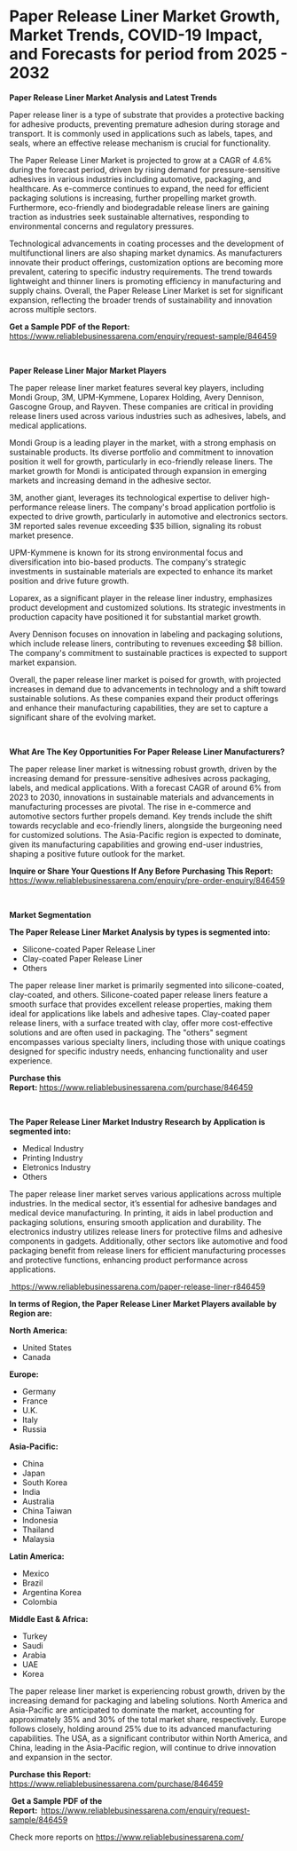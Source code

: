 <p><h1>Paper Release Liner Market Growth, Market Trends, COVID-19 Impact, and Forecasts for period from 2025 - 2032</h1></p><p><strong>Paper Release Liner Market Analysis and Latest Trends</strong></p>
<p><p>Paper release liner is a type of substrate that provides a protective backing for adhesive products, preventing premature adhesion during storage and transport. It is commonly used in applications such as labels, tapes, and seals, where an effective release mechanism is crucial for functionality.</p><p>The Paper Release Liner Market is projected to grow at a CAGR of 4.6% during the forecast period, driven by rising demand for pressure-sensitive adhesives in various industries including automotive, packaging, and healthcare. As e-commerce continues to expand, the need for efficient packaging solutions is increasing, further propelling market growth. Furthermore, eco-friendly and biodegradable release liners are gaining traction as industries seek sustainable alternatives, responding to environmental concerns and regulatory pressures.</p><p>Technological advancements in coating processes and the development of multifunctional liners are also shaping market dynamics. As manufacturers innovate their product offerings, customization options are becoming more prevalent, catering to specific industry requirements. The trend towards lightweight and thinner liners is promoting efficiency in manufacturing and supply chains. Overall, the Paper Release Liner Market is set for significant expansion, reflecting the broader trends of sustainability and innovation across multiple sectors.</p></p>
<p><strong>Get a Sample PDF of the Report:&nbsp;</strong> <a href="https://www.reliablebusinessarena.com/enquiry/request-sample/846459?utm_campaign=2097&utm_medium=2&utm_source=Github&utm_content=ia&utm_term=30012025&utm_id=paper-release-liner">https://www.reliablebusinessarena.com/enquiry/request-sample/846459</a></p>
<p>&nbsp;</p>
<p><strong>Paper Release Liner Major Market Players</strong></p>
<p><p>The paper release liner market features several key players, including Mondi Group, 3M, UPM-Kymmene, Loparex Holding, Avery Dennison, Gascogne Group, and Rayven. These companies are critical in providing release liners used across various industries such as adhesives, labels, and medical applications.</p><p>Mondi Group is a leading player in the market, with a strong emphasis on sustainable products. Its diverse portfolio and commitment to innovation position it well for growth, particularly in eco-friendly release liners. The market growth for Mondi is anticipated through expansion in emerging markets and increasing demand in the adhesive sector.</p><p>3M, another giant, leverages its technological expertise to deliver high-performance release liners. The company's broad application portfolio is expected to drive growth, particularly in automotive and electronics sectors. 3M reported sales revenue exceeding $35 billion, signaling its robust market presence.</p><p>UPM-Kymmene is known for its strong environmental focus and diversification into bio-based products. The company's strategic investments in sustainable materials are expected to enhance its market position and drive future growth.</p><p>Loparex, as a significant player in the release liner industry, emphasizes product development and customized solutions. Its strategic investments in production capacity have positioned it for substantial market growth.</p><p>Avery Dennison focuses on innovation in labeling and packaging solutions, which include release liners, contributing to revenues exceeding $8 billion. The company's commitment to sustainable practices is expected to support market expansion.</p><p>Overall, the paper release liner market is poised for growth, with projected increases in demand due to advancements in technology and a shift toward sustainable solutions. As these companies expand their product offerings and enhance their manufacturing capabilities, they are set to capture a significant share of the evolving market.</p></p>
<p>&nbsp;</p>
<p><strong>What Are The Key Opportunities For Paper Release Liner Manufacturers?</strong></p>
<p><p>The paper release liner market is witnessing robust growth, driven by the increasing demand for pressure-sensitive adhesives across packaging, labels, and medical applications. With a forecast CAGR of around 6% from 2023 to 2030, innovations in sustainable materials and advancements in manufacturing processes are pivotal. The rise in e-commerce and automotive sectors further propels demand. Key trends include the shift towards recyclable and eco-friendly liners, alongside the burgeoning need for customized solutions. The Asia-Pacific region is expected to dominate, given its manufacturing capabilities and growing end-user industries, shaping a positive future outlook for the market.</p></p>
<p><strong>Inquire or Share Your Questions If Any Before Purchasing This Report:</strong> <a href="https://www.reliablebusinessarena.com/enquiry/pre-order-enquiry/846459?utm_campaign=2097&utm_medium=2&utm_source=Github&utm_content=ia&utm_term=30012025&utm_id=paper-release-liner">https://www.reliablebusinessarena.com/enquiry/pre-order-enquiry/846459</a></p>
<p>&nbsp;</p>
<p><strong>Market Segmentation</strong></p>
<p><strong>The Paper Release Liner Market Analysis by types is segmented into:</strong></p>
<p><ul><li>Silicone-coated Paper Release Liner</li><li>Clay-coated Paper Release Liner</li><li>Others</li></ul></p>
<p><p>The paper release liner market is primarily segmented into silicone-coated, clay-coated, and others. Silicone-coated paper release liners feature a smooth surface that provides excellent release properties, making them ideal for applications like labels and adhesive tapes. Clay-coated paper release liners, with a surface treated with clay, offer more cost-effective solutions and are often used in packaging. The "others" segment encompasses various specialty liners, including those with unique coatings designed for specific industry needs, enhancing functionality and user experience.</p></p>
<p><strong>Purchase this Report:&nbsp;</strong><a href="https://www.reliablebusinessarena.com/purchase/846459?utm_campaign=2097&utm_medium=2&utm_source=Github&utm_content=ia&utm_term=30012025&utm_id=paper-release-liner">https://www.reliablebusinessarena.com/purchase/846459</a></p>
<p>&nbsp;</p>
<p><strong>The Paper Release Liner Market Industry Research by Application is segmented into:</strong></p>
<p><ul><li>Medical Industry</li><li>Printing Industry</li><li>Eletronics Industry</li><li>Others</li></ul></p>
<p><p>The paper release liner market serves various applications across multiple industries. In the medical sector, it’s essential for adhesive bandages and medical device manufacturing. In printing, it aids in label production and packaging solutions, ensuring smooth application and durability. The electronics industry utilizes release liners for protective films and adhesive components in gadgets. Additionally, other sectors like automotive and food packaging benefit from release liners for efficient manufacturing processes and protective functions, enhancing product performance across applications.</p></p>
<p><a href="https://www.reliablebusinessarena.com/paper-release-liner-r846459?utm_campaign=2097&utm_medium=2&utm_source=Github&utm_content=ia&utm_term=30012025&utm_id=paper-release-liner">&nbsp;https://www.reliablebusinessarena.com/paper-release-liner-r846459</a></p>
<p><strong>In terms of Region, the Paper Release Liner Market Players available by Region are:</strong></p>
<p>
    <p> <strong> North America: </strong>
        <ul>
            <li>United States</li>
            <li>Canada</li>
        </ul>
        </p> 
    <p> <strong> Europe: </strong>
        <ul>
            <li>Germany</li>
            <li>France</li>
            <li>U.K.</li>
            <li>Italy</li>
            <li>Russia</li>
        </ul>
        </p> 
    <p> <strong> Asia-Pacific: </strong>
        <ul>
            <li>China</li>
            <li>Japan</li>
            <li>South Korea</li>
            <li>India</li>
            <li>Australia</li>
            <li>China Taiwan</li>
            <li>Indonesia</li>
            <li>Thailand</li>
            <li>Malaysia</li>
        </ul>
        </p> 
    <p> <strong> Latin America: </strong>
        <ul>
            <li>Mexico</li>
            <li>Brazil</li>
            <li>Argentina Korea</li>
            <li>Colombia</li>
        </ul>
        </p> 
    <p> <strong> Middle East & Africa: </strong>
        <ul>
            <li>Turkey</li>
            <li>Saudi</li>
            <li>Arabia</li>
            <li>UAE</li>
            <li>Korea</li>
        </ul>
    </p>
    </p>
<p><p>The paper release liner market is experiencing robust growth, driven by the increasing demand for packaging and labeling solutions. North America and Asia-Pacific are anticipated to dominate the market, accounting for approximately 35% and 30% of the total market share, respectively. Europe follows closely, holding around 25% due to its advanced manufacturing capabilities. The USA, as a significant contributor within North America, and China, leading in the Asia-Pacific region, will continue to drive innovation and expansion in the sector.</p></p>
<p><strong>Purchase this Report: </strong><a href="https://www.reliablebusinessarena.com/purchase/846459?utm_campaign=2097&utm_medium=2&utm_source=Github&utm_content=ia&utm_term=30012025&utm_id=paper-release-liner">https://www.reliablebusinessarena.com/purchase/846459</a></p>
<p>&nbsp;<strong>Get a Sample PDF of the Report:&nbsp;&nbsp;</strong><a href="https://www.reliablebusinessarena.com/enquiry/request-sample/846459?utm_campaign=2097&utm_medium=2&utm_source=Github&utm_content=ia&utm_term=30012025&utm_id=paper-release-liner">https://www.reliablebusinessarena.com/enquiry/request-sample/846459</a></p>
<p><strong></strong></p>
<p>Check more reports on <a href="https://www.reliablebusinessarena.com/?utm_campaign=2097&utm_medium=2&utm_source=Github&utm_content=ia&utm_term=30012025&utm_id=paper-release-liner">https://www.reliablebusinessarena.com/</a></p>